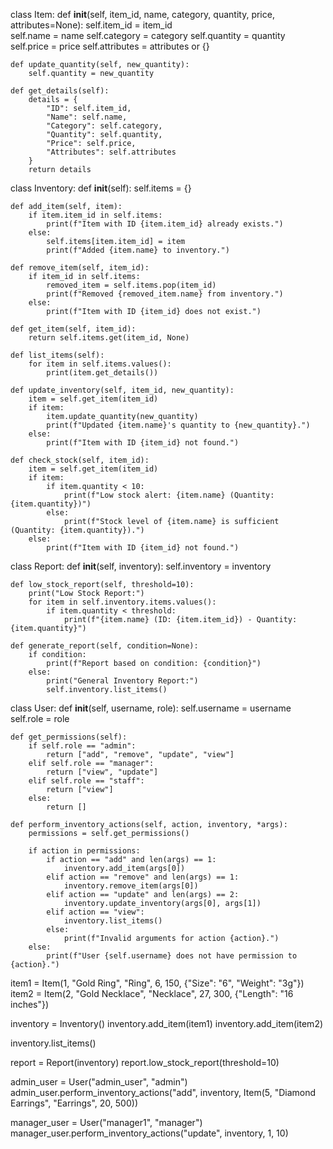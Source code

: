 class Item:
    def __init__(self, item_id, name, category, quantity, price, attributes=None):
        self.item_id = item_id  
        self.name = name
        self.category = category
        self.quantity = quantity
        self.price = price
        self.attributes = attributes or {}  
    
    def update_quantity(self, new_quantity):
        self.quantity = new_quantity
    
    def get_details(self):
        details = {
            "ID": self.item_id,
            "Name": self.name,
            "Category": self.category,
            "Quantity": self.quantity,
            "Price": self.price,
            "Attributes": self.attributes
        }
        return details
        
class Inventory:
    def __init__(self):
        self.items = {}  
    
    def add_item(self, item):
        if item.item_id in self.items:
            print(f"Item with ID {item.item_id} already exists.")
        else:
            self.items[item.item_id] = item
            print(f"Added {item.name} to inventory.")
    
    def remove_item(self, item_id):
        if item_id in self.items:
            removed_item = self.items.pop(item_id)
            print(f"Removed {removed_item.name} from inventory.")
        else:
            print(f"Item with ID {item_id} does not exist.")
    
    def get_item(self, item_id):
        return self.items.get(item_id, None)
    
    def list_items(self):
        for item in self.items.values():
            print(item.get_details())
    
    def update_inventory(self, item_id, new_quantity):
        item = self.get_item(item_id)
        if item:
            item.update_quantity(new_quantity)
            print(f"Updated {item.name}'s quantity to {new_quantity}.")
        else:
            print(f"Item with ID {item_id} not found.")
    
    def check_stock(self, item_id):
        item = self.get_item(item_id)
        if item:
            if item.quantity < 10:
                print(f"Low stock alert: {item.name} (Quantity: {item.quantity})")
            else:
                print(f"Stock level of {item.name} is sufficient (Quantity: {item.quantity}).")
        else:
            print(f"Item with ID {item_id} not found.")

class Report:
    def __init__(self, inventory):
        self.inventory = inventory
    
    def low_stock_report(self, threshold=10):
        print("Low Stock Report:")
        for item in self.inventory.items.values():
            if item.quantity < threshold:
                print(f"{item.name} (ID: {item.item_id}) - Quantity: {item.quantity}")
    
    def generate_report(self, condition=None):
        if condition:
            print(f"Report based on condition: {condition}")
        else:
            print("General Inventory Report:")
            self.inventory.list_items()
            
class User:
    def __init__(self, username, role):
        self.username = username
        self.role = role
    
    def get_permissions(self):
        if self.role == "admin":
            return ["add", "remove", "update", "view"]
        elif self.role == "manager":
            return ["view", "update"]
        elif self.role == "staff":
            return ["view"]
        else:
            return []
    
    def perform_inventory_actions(self, action, inventory, *args):
        permissions = self.get_permissions()
        
        if action in permissions:
            if action == "add" and len(args) == 1:
                inventory.add_item(args[0])
            elif action == "remove" and len(args) == 1:
                inventory.remove_item(args[0])
            elif action == "update" and len(args) == 2:
                inventory.update_inventory(args[0], args[1])
            elif action == "view":
                inventory.list_items()
            else:
                print(f"Invalid arguments for action {action}.")
        else:
            print(f"User {self.username} does not have permission to {action}.")

item1 = Item(1, "Gold Ring", "Ring", 6, 150, {"Size": "6", "Weight": "3g"})
item2 = Item(2, "Gold Necklace", "Necklace", 27, 300, {"Length": "16 inches"})

inventory = Inventory()
inventory.add_item(item1)
inventory.add_item(item2)

inventory.list_items()

report = Report(inventory)
report.low_stock_report(threshold=10)

admin_user = User("admin_user", "admin")
admin_user.perform_inventory_actions("add", inventory, Item(5, "Diamond Earrings", "Earrings", 20, 500))

manager_user = User("manager1", "manager")
manager_user.perform_inventory_actions("update", inventory, 1, 10) 
